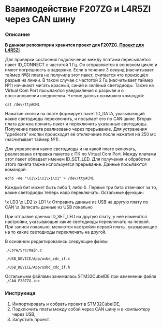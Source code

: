 # Взаимодействие F207ZG и L4R5ZI через CAN шину

### Описание

**В данном репозитории хранится проект для F207ZG. [Проект для L4R5ZI](https://github.com/ducaton/NUCLEO-L4R5ZI_LED_through_CAN)**

Для проверки состояния подключения между платами пересылается пакет ID_CONNECT с частотой 1 Гц. Он отправляется в основном цикле и имеет погрешность в задержке. Если в течение 3 секунд (насчитывает таймер №8) плата не получила этот пакет, считается что произошёл разрыв на линии. В таком случае с частотой 2 Гц (насчитывает таймер №1) начинают мигать красный, синий и зелёный светодиоды. Также на Virtual Com Port посылаются уведомления о разрыве и о восстановлении соединения. Чтение данных возможно командой:

`cat /dev/ttyACM1`

Нажатие кнопки на плате формирует пакет ID_DATA, указывающий какие светодиоды переключить, и посылает его по CAN шине. Вторая плата должна принять пакет и переключить указанные светодиоды. Получение пакета реализовано через прерывание. Для устранения "дребезга" кнопки происходит её отключение после нажатия на 250 мс (насчитывает таймер №1).

Для управления какие светодиоды и на какой плате включать, реализована отправка пакетов с ПК по Virtual Com Port. Между платами этот пакет обладает именем ID_SET_LED. Для получения и обработки этого пакета также используется прерывание. Данные посылаются командой:

`echo -ne "\x1\x1\x1\x1\x1" > /dev/ttyACM1`

Каждый бит может быть либо 1, либо 0. Первые три бита отвечают за то, какие светодиоды теперь надо переключать. Остальные функции:

\x LD3 \x LD2 \x LD1 \x Отправить данные из USB на другую плату по CAN \x Записать данные из USB локально

При отправке данных ID_SET_LED на другую плату, у неё изменятся настройки, указывающие какие светодиоды переключать на первой. При записи локально, меняются настройки первой платы, указывающие на то какие светодиоды переключать на другой. 

В основном редактировались следующие файлы:

`./Core/Src/main.c`

`./USB_DEVICE/App/usbd_cdc_if.c`

`./USB_DEVICE/App/usbd_cdc_if.h`

Остальными файлами занималась STM32CubeIDE при изменении файла `./CAN F207ZG.ioc`

### Инструкиця

1. Импортировать и собрать проект в STM32CubeIDE,
2. Подключить платы между собой через CAN шину и к компьютеру через USB,
3. Запустить проект.

